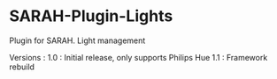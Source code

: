 SARAH-Plugin-Lights
===================

Plugin for SARAH. Light management

Versions :
1.0 : Initial release, only supports Philips Hue
1.1 : Framework rebuild
